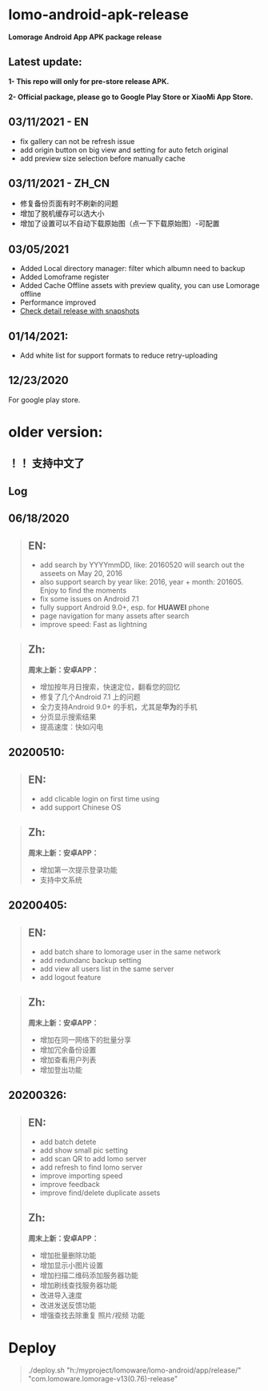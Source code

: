# lomo-android-apk-release
**Lomorage Android App APK package release**
## Latest update:
**1- This repo will only for pre-store release APK.**

**2- Official package, please go to Google Play Store or XiaoMi App Store.**

## 03/11/2021 - EN

- fix gallery can not be refresh issue
- add origin button on big view and setting for auto fetch original
- add preview size selection before manually cache

## 03/11/2021 - ZH_CN

- 修复备份页面有时不刷新的问题
- 增加了脱机缓存可以选大小
- 增加了设置可以不自动下载原始图（点一下下载原始图）-可配置



## 03/05/2021
- Added Local directory manager: filter which albumn need to backup
- Added Lomoframe register
- Added Cache Offline assets with preview quality, you can use Lomorage offline
- Performance improved
- [Check detail release with snapshots](./release20210305.md)




## 01/14/2021:
- Add white list for support formats to reduce retry-uploading


## 12/23/2020
For google play store.

# older version:

## ！！ 支持中文了

## Log

## 06/18/2020
> ## EN:
> - add search by YYYYmmDD, like: 20160520 will search out the asseets on May 20, 2016
> - also support search by year like: 2016, year + month: 201605. Enjoy to find the moments
> - fix some issues on Android 7.1
> - fully support Android 9.0+, esp. for **HUAWEI** phone
> - page navigation for many assets after search
> - improve speed: Fast as lightning

> ## Zh:
> **周末上新：安卓APP：**
> - 增加按年月日搜索，快速定位，翻看您的回忆
> - 修复了几个Android 7.1 上的问题
> - 全力支持Android 9.0+ 的手机，尤其是**华为**的手机
> - 分页显示搜索结果
> - 提高速度：快如闪电

## 20200510:
> ## EN:
>  - add clicable login on first time using
>  - add support Chinese OS

> ## Zh:
> **周末上新：安卓APP：**
> - 增加第一次提示登录功能
> - 支持中文系统



## 20200405: 
> ## EN:
>  - add batch share to lomorage user in the same network 
>  - add redundanc backup setting
>  - add view all users list in the same server
>  - add logout feature

> ## Zh:
> **周末上新：安卓APP：**
> - 增加在同一网络下的批量分享
> - 增加冗余备份设置
> - 增加查看用户列表
> - 增加登出功能

## 20200326: 
> ## EN:
>  - add batch detete 
>  - add show small pic setting
>  - add scan QR to add lomo server
>  - add refresh to find lomo server
>  - improve importing speed
>  - improve feedback
>  - improve find/delete duplicate assets
> ## Zh:
> **周末上新：安卓APP：**
> - 增加批量删除功能
> - 增加显示小图片设置
> - 增加扫描二维码添加服务器功能
> - 增加刷线查找服务器功能
> - 改进导入速度
> - 改进发送反馈功能
> - 增强查找去除重复 照片/视频 功能

# Deploy


> ./deploy.sh "h:/myproject/lomoware/lomo-android/app/release/" "com.lomoware.lomorage-v13(0.76)-release"
